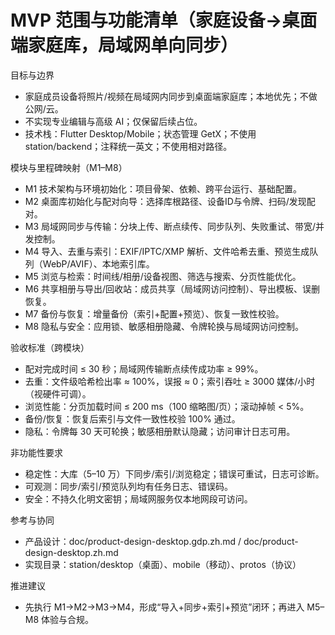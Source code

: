 # MVP 范围与功能清单（家庭设备→桌面端家庭库，局域网单向同步）

目标与边界
- 家庭成员设备将照片/视频在局域网内同步到桌面端家庭库；本地优先；不做公网/云。
- 不实现专业编辑与高级 AI；仅保留后续占位。
- 技术栈：Flutter Desktop/Mobile；状态管理 GetX；不使用 station/backend；注释统一英文；不使用相对路径。

模块与里程碑映射（M1–M8）
- M1 技术架构与环境初始化：项目骨架、依赖、跨平台运行、基础配置。
- M2 桌面库初始化与配对向导：选择库根路径、设备ID与令牌、扫码/发现配对。
- M3 局域网同步与传输：分块上传、断点续传、同步队列、失败重试、带宽/并发控制。
- M4 导入、去重与索引：EXIF/IPTC/XMP 解析、文件哈希去重、预览生成队列（WebP/AVIF）、本地索引库。
- M5 浏览与检索：时间线/相册/设备视图、筛选与搜索、分页性能优化。
- M6 共享相册与导出/回收站：成员共享（局域网访问控制）、导出模板、误删恢复。
- M7 备份与恢复：增量备份（索引+配置+预览）、恢复一致性校验。
- M8 隐私与安全：应用锁、敏感相册隐藏、令牌轮换与局域网访问控制。

验收标准（跨模块）
- 配对完成时间 ≤ 30 秒；局域网传输断点续传成功率 ≥ 99%。
- 去重：文件级哈希检出率 ≈ 100%，误报 ≈ 0；索引吞吐 ≥ 3000 媒体/小时（视硬件可调）。
- 浏览性能：分页加载时间 ≤ 200 ms（100 缩略图/页）；滚动掉帧 < 5%。
- 备份/恢复：恢复后索引与文件一致性校验 100% 通过。
- 隐私：令牌每 30 天可轮换；敏感相册默认隐藏；访问审计日志可用。

非功能性要求
- 稳定性：大库（5–10 万）下同步/索引/浏览稳定；错误可重试，日志可诊断。
- 可观测：同步/索引/预览队列均有任务日志、错误码。
- 安全：不持久化明文密钥；局域网服务仅本地网段可访问。

参考与协同
- 产品设计：doc/product-design-desktop.gdp.zh.md / doc/product-design-desktop.zh.md
- 实现目录：station/desktop（桌面）、mobile（移动）、protos（协议）

推进建议
- 先执行 M1→M2→M3→M4，形成“导入+同步+索引+预览”闭环；再进入 M5–M8 体验与合规。